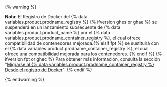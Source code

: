 {% warning %}

**Nota:** El Registro de Docker del {% data variables.product.prodname_registry %} {% ifversion ghes or ghae %} se suspenderá en un lanzamiento subsecuente de {% data variables.product.product_name %} por el {% data variables.product.prodname_container_registry %}, el cual ofrece compatibilidad de contenedores mejorada.{% elsif fpt %} se sustituirá con el {% data variables.product.prodname_container_registry %}, el cual ofrece una compatibilidad mejorada para los contenedores. {% endif %} {% ifversion fpt or ghec %} Para obtener más información, consulta la sección "[Migrarse al {% data variables.product.prodname_container_registry %} Desde el registro de Docker](/packages/working-with-a-github-packages-registry/migrating-to-the-container-registry-from-the-docker-registry)". {% endif %}

{% endwarning %}
